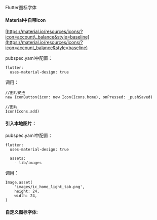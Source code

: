 Flutter图标字体

#### Material中自带Icon

[https://material.io/resources/icons/?icon=account\_balance&style=baseline](https://material.io/resources/icons/?icon=account_balance&style=baseline)

pubspec.yaml中配置：

```
flutter:
  uses-material-design: true
```

调用：

```
//图片安扭
new IconButton(icon: new Icon(Icons.home), onPressed: _pushSaved)

//图片
Icon(Icons.add)
```

#### 引入本地图片：

pubspec.yaml中配置：

```
flutter:
  uses-material-design: true

  assets:
    - lib/images
```

调用：

```
Image.asset(
    'images/ic_home_light_tab.png',
    height: 24,
    width: 24,
)
```

#### 自定义图标字体:



